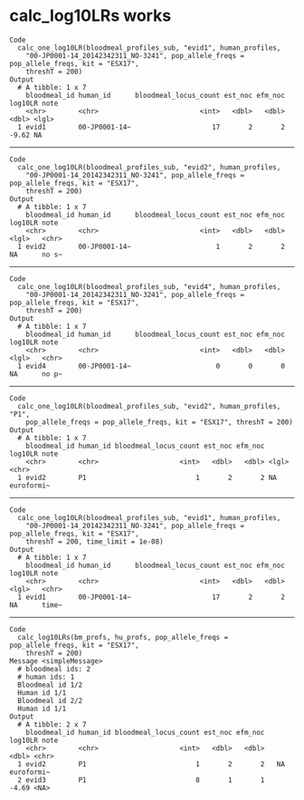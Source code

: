 # calc_log10LRs works

    Code
      calc_one_log10LR(bloodmeal_profiles_sub, "evid1", human_profiles,
        "00-JP0001-14_20142342311_NO-3241", pop_allele_freqs = pop_allele_freqs, kit = "ESX17",
        threshT = 200)
    Output
      # A tibble: 1 x 7
        bloodmeal_id human_id      bloodmeal_locus_count est_noc efm_noc log10LR note 
        <chr>        <chr>                         <int>   <dbl>   <dbl>   <dbl> <lgl>
      1 evid1        00-JP0001-14~                    17       2       2   -9.62 NA   

---

    Code
      calc_one_log10LR(bloodmeal_profiles_sub, "evid2", human_profiles,
        "00-JP0001-14_20142342311_NO-3241", pop_allele_freqs = pop_allele_freqs, kit = "ESX17",
        threshT = 200)
    Output
      # A tibble: 1 x 7
        bloodmeal_id human_id      bloodmeal_locus_count est_noc efm_noc log10LR note 
        <chr>        <chr>                         <int>   <dbl>   <dbl> <lgl>   <chr>
      1 evid2        00-JP0001-14~                     1       2       2 NA      no s~

---

    Code
      calc_one_log10LR(bloodmeal_profiles_sub, "evid4", human_profiles,
        "00-JP0001-14_20142342311_NO-3241", pop_allele_freqs = pop_allele_freqs, kit = "ESX17",
        threshT = 200)
    Output
      # A tibble: 1 x 7
        bloodmeal_id human_id      bloodmeal_locus_count est_noc efm_noc log10LR note 
        <chr>        <chr>                         <int>   <dbl>   <dbl> <lgl>   <chr>
      1 evid4        00-JP0001-14~                     0       0       0 NA      no p~

---

    Code
      calc_one_log10LR(bloodmeal_profiles_sub, "evid2", human_profiles, "P1",
        pop_allele_freqs = pop_allele_freqs, kit = "ESX17", threshT = 200)
    Output
      # A tibble: 1 x 7
        bloodmeal_id human_id bloodmeal_locus_count est_noc efm_noc log10LR note      
        <chr>        <chr>                    <int>   <dbl>   <dbl> <lgl>   <chr>     
      1 evid2        P1                           1       2       2 NA      euroformi~

---

    Code
      calc_one_log10LR(bloodmeal_profiles_sub, "evid1", human_profiles,
        "00-JP0001-14_20142342311_NO-3241", pop_allele_freqs = pop_allele_freqs, kit = "ESX17",
        threshT = 200, time_limit = 1e-08)
    Output
      # A tibble: 1 x 7
        bloodmeal_id human_id      bloodmeal_locus_count est_noc efm_noc log10LR note 
        <chr>        <chr>                         <int>   <dbl>   <dbl> <lgl>   <chr>
      1 evid1        00-JP0001-14~                    17       2       2 NA      time~

---

    Code
      calc_log10LRs(bm_profs, hu_profs, pop_allele_freqs = pop_allele_freqs, kit = "ESX17",
        threshT = 200)
    Message <simpleMessage>
      # bloodmeal ids: 2
      # human ids: 1
      Bloodmeal id 1/2
      Human id 1/1
      Bloodmeal id 2/2
      Human id 1/1
    Output
      # A tibble: 2 x 7
        bloodmeal_id human_id bloodmeal_locus_count est_noc efm_noc log10LR note      
        <chr>        <chr>                    <int>   <dbl>   <dbl>   <dbl> <chr>     
      1 evid2        P1                           1       2       2   NA    euroformi~
      2 evid3        P1                           8       1       1   -4.69 <NA>      

